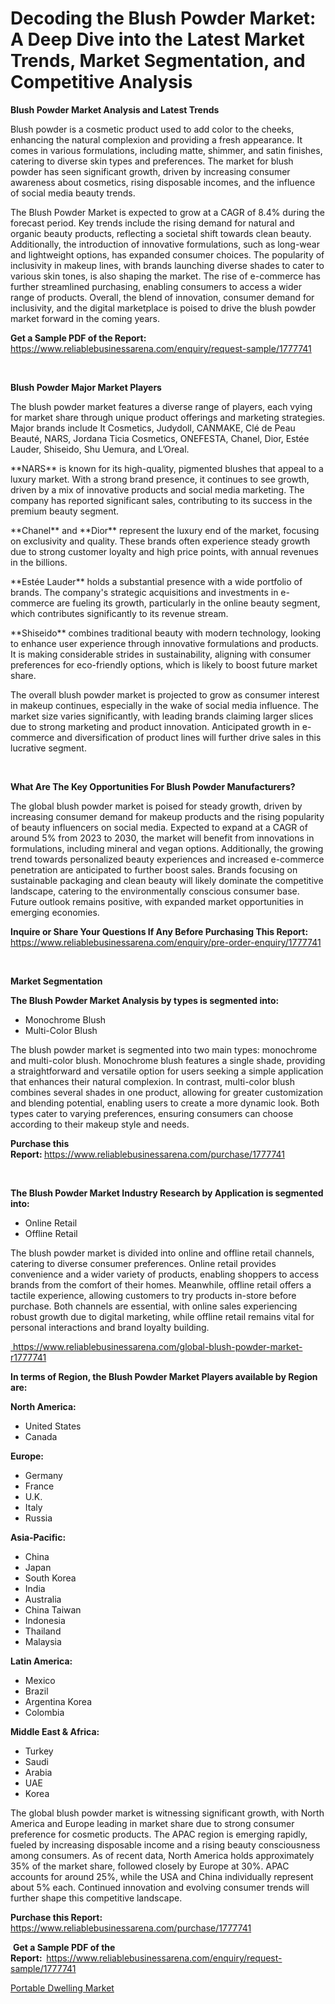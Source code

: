 <p><h1>Decoding the Blush Powder Market: A Deep Dive into the Latest Market Trends, Market Segmentation, and Competitive Analysis</h1></p><p><strong>Blush Powder Market Analysis and Latest Trends</strong></p>
<p><p>Blush powder is a cosmetic product used to add color to the cheeks, enhancing the natural complexion and providing a fresh appearance. It comes in various formulations, including matte, shimmer, and satin finishes, catering to diverse skin types and preferences. The market for blush powder has seen significant growth, driven by increasing consumer awareness about cosmetics, rising disposable incomes, and the influence of social media beauty trends.</p><p>The Blush Powder Market is expected to grow at a CAGR of 8.4% during the forecast period. Key trends include the rising demand for natural and organic beauty products, reflecting a societal shift towards clean beauty. Additionally, the introduction of innovative formulations, such as long-wear and lightweight options, has expanded consumer choices. The popularity of inclusivity in makeup lines, with brands launching diverse shades to cater to various skin tones, is also shaping the market. The rise of e-commerce has further streamlined purchasing, enabling consumers to access a wider range of products. Overall, the blend of innovation, consumer demand for inclusivity, and the digital marketplace is poised to drive the blush powder market forward in the coming years.</p></p>
<p><strong>Get a Sample PDF of the Report:&nbsp;</strong> <a href="https://www.reliablebusinessarena.com/enquiry/request-sample/1777741?utm_campaign=1841&utm_medium=2&utm_source=Github&utm_content=ia&utm_term=07022025&utm_id=blush-powder">https://www.reliablebusinessarena.com/enquiry/request-sample/1777741</a></p>
<p>&nbsp;</p>
<p><strong>Blush Powder Major Market Players</strong></p>
<p><p>The blush powder market features a diverse range of players, each vying for market share through unique product offerings and marketing strategies. Major brands include It Cosmetics, Judydoll, CANMAKE, Clé de Peau Beauté, NARS, Jordana Ticia Cosmetics, ONEFESTA, Chanel, Dior, Estée Lauder, Shiseido, Shu Uemura, and L’Oreal.</p><p>**NARS** is known for its high-quality, pigmented blushes that appeal to a luxury market. With a strong brand presence, it continues to see growth, driven by a mix of innovative products and social media marketing. The company has reported significant sales, contributing to its success in the premium beauty segment.</p><p>**Chanel** and **Dior** represent the luxury end of the market, focusing on exclusivity and quality. These brands often experience steady growth due to strong customer loyalty and high price points, with annual revenues in the billions. </p><p>**Estée Lauder** holds a substantial presence with a wide portfolio of brands. The company's strategic acquisitions and investments in e-commerce are fueling its growth, particularly in the online beauty segment, which contributes significantly to its revenue stream. </p><p>**Shiseido** combines traditional beauty with modern technology, looking to enhance user experience through innovative formulations and products. It is making considerable strides in sustainability, aligning with consumer preferences for eco-friendly options, which is likely to boost future market share.</p><p>The overall blush powder market is projected to grow as consumer interest in makeup continues, especially in the wake of social media influence. The market size varies significantly, with leading brands claiming larger slices due to strong marketing and product innovation. Anticipated growth in e-commerce and diversification of product lines will further drive sales in this lucrative segment.</p></p>
<p>&nbsp;</p>
<p><strong>What Are The Key Opportunities For Blush Powder Manufacturers?</strong></p>
<p><p>The global blush powder market is poised for steady growth, driven by increasing consumer demand for makeup products and the rising popularity of beauty influencers on social media. Expected to expand at a CAGR of around 5% from 2023 to 2030, the market will benefit from innovations in formulations, including mineral and vegan options. Additionally, the growing trend towards personalized beauty experiences and increased e-commerce penetration are anticipated to further boost sales. Brands focusing on sustainable packaging and clean beauty will likely dominate the competitive landscape, catering to the environmentally conscious consumer base. Future outlook remains positive, with expanded market opportunities in emerging economies.</p></p>
<p><strong>Inquire or Share Your Questions If Any Before Purchasing This Report:</strong> <a href="https://www.reliablebusinessarena.com/enquiry/pre-order-enquiry/1777741?utm_campaign=1841&utm_medium=2&utm_source=Github&utm_content=ia&utm_term=07022025&utm_id=blush-powder">https://www.reliablebusinessarena.com/enquiry/pre-order-enquiry/1777741</a></p>
<p>&nbsp;</p>
<p><strong>Market Segmentation</strong></p>
<p><strong>The Blush Powder Market Analysis by types is segmented into:</strong></p>
<p><ul><li>Monochrome Blush</li><li>Multi-Color Blush</li></ul></p>
<p><p>The blush powder market is segmented into two main types: monochrome and multi-color blush. Monochrome blush features a single shade, providing a straightforward and versatile option for users seeking a simple application that enhances their natural complexion. In contrast, multi-color blush combines several shades in one product, allowing for greater customization and blending potential, enabling users to create a more dynamic look. Both types cater to varying preferences, ensuring consumers can choose according to their makeup style and needs.</p></p>
<p><strong>Purchase this Report:&nbsp;</strong><a href="https://www.reliablebusinessarena.com/purchase/1777741?utm_campaign=1841&utm_medium=2&utm_source=Github&utm_content=ia&utm_term=07022025&utm_id=blush-powder">https://www.reliablebusinessarena.com/purchase/1777741</a></p>
<p>&nbsp;</p>
<p><strong>The Blush Powder Market Industry Research by Application is segmented into:</strong></p>
<p><ul><li>Online Retail</li><li>Offline Retail</li></ul></p>
<p><p>The blush powder market is divided into online and offline retail channels, catering to diverse consumer preferences. Online retail provides convenience and a wider variety of products, enabling shoppers to access brands from the comfort of their homes. Meanwhile, offline retail offers a tactile experience, allowing customers to try products in-store before purchase. Both channels are essential, with online sales experiencing robust growth due to digital marketing, while offline retail remains vital for personal interactions and brand loyalty building.</p></p>
<p><a href="https://www.reliablebusinessarena.com/global-blush-powder-market-r1777741?utm_campaign=1841&utm_medium=2&utm_source=Github&utm_content=ia&utm_term=07022025&utm_id=blush-powder">&nbsp;https://www.reliablebusinessarena.com/global-blush-powder-market-r1777741</a></p>
<p><strong>In terms of Region, the Blush Powder Market Players available by Region are:</strong></p>
<p>
    <p> <strong> North America: </strong>
        <ul>
            <li>United States</li>
            <li>Canada</li>
        </ul>
        </p> 
    <p> <strong> Europe: </strong>
        <ul>
            <li>Germany</li>
            <li>France</li>
            <li>U.K.</li>
            <li>Italy</li>
            <li>Russia</li>
        </ul>
        </p> 
    <p> <strong> Asia-Pacific: </strong>
        <ul>
            <li>China</li>
            <li>Japan</li>
            <li>South Korea</li>
            <li>India</li>
            <li>Australia</li>
            <li>China Taiwan</li>
            <li>Indonesia</li>
            <li>Thailand</li>
            <li>Malaysia</li>
        </ul>
        </p> 
    <p> <strong> Latin America: </strong>
        <ul>
            <li>Mexico</li>
            <li>Brazil</li>
            <li>Argentina Korea</li>
            <li>Colombia</li>
        </ul>
        </p> 
    <p> <strong> Middle East & Africa: </strong>
        <ul>
            <li>Turkey</li>
            <li>Saudi</li>
            <li>Arabia</li>
            <li>UAE</li>
            <li>Korea</li>
        </ul>
    </p>
    </p>
<p><p>The global blush powder market is witnessing significant growth, with North America and Europe leading in market share due to strong consumer preference for cosmetic products. The APAC region is emerging rapidly, fueled by increasing disposable income and a rising beauty consciousness among consumers. As of recent data, North America holds approximately 35% of the market share, followed closely by Europe at 30%. APAC accounts for around 25%, while the USA and China individually represent about 5% each. Continued innovation and evolving consumer trends will further shape this competitive landscape.</p></p>
<p><strong>Purchase this Report: </strong><a href="https://www.reliablebusinessarena.com/purchase/1777741?utm_campaign=1841&utm_medium=2&utm_source=Github&utm_content=ia&utm_term=07022025&utm_id=blush-powder">https://www.reliablebusinessarena.com/purchase/1777741</a></p>
<p>&nbsp;<strong>Get a Sample PDF of the Report:&nbsp;&nbsp;</strong><a href="https://www.reliablebusinessarena.com/enquiry/request-sample/1777741?utm_campaign=1841&utm_medium=2&utm_source=Github&utm_content=ia&utm_term=07022025&utm_id=blush-powder">https://www.reliablebusinessarena.com/enquiry/request-sample/1777741</a></p>
<p><strong></strong></p>
<p><p><a href="https://github.com/julyju69/Market-Research-Report-List-5/blob/main/portable-dwelling-market.md?utm_campaign=1841&utm_medium=2&utm_source=Github&utm_content=ia&utm_term=07022025&utm_id=blush-powder">Portable Dwelling Market</a></p></p>